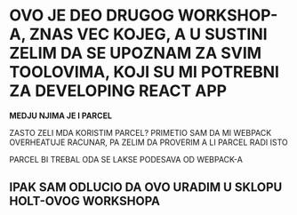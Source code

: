 # OVO JE DEO DRUGOG WORKSHOP-A, ZNAS VEC KOJEG, A U SUSTINI ZELIM DA SE UPOZNAM ZA SVIM TOOLOVIMA, KOJI SU MI POTREBNI ZA DEVELOPING REACT APP

**MEDJU NJIMA JE I PARCEL**

ZASTO ZELI MDA KORISTIM PARCEL? PRIMETIO SAM DA MI WEBPACK OVERHEATUJE RACUNAR, PA ZELIM DA PROVERIM A LI PARCEL RADI ISTO

PARCEL BI TREBAL ODA SE LAKSE PODESAVA OD WEBPACK-A

## IPAK SAM ODLUCIO DA OVO URADIM U SKLOPU HOLT-OVOG WORKSHOPA

